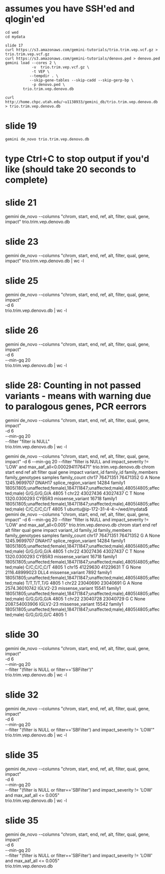 # assumes you have SSH'ed and qlogin'ed
```
cd wed
cd mydata

slide 17
curl https://s3.amazonaws.com/gemini-tutorials/trio.trim.vep.vcf.gz > trio.trim.vep.vcf.gz
curl https://s3.amazonaws.com/gemini-tutorials/denovo.ped > denovo.ped
gemini load --cores 2 \
            -v  trio.trim.vep.vcf.gz \
            -t VEP \
           --tempdir . \
           --skip-gene-tables --skip-cadd --skip-gerp-bp \
            -p denovo.ped \
        trio.trim.vep.denovo.db

curl http://home.chpc.utah.edu/~u1138933/gemini_db/trio.trim.vep.denovo.db > trio.trim.vep.denovo.db
```

# slide 19
```
gemini de_novo trio.trim.vep.denovo.db
```

# type Ctrl+C to stop output if you'd like (should take 20 seconds to complete)

# slide 21
gemini de_novo --columns "chrom, start, end, ref, alt, filter, qual, gene, impact" trio.trim.vep.denovo.db

# slide 23
gemini de_novo --columns "chrom, start, end, ref, alt, filter, qual, gene, impact" trio.trim.vep.denovo.db | wc -l

# slide 25
gemini de_novo --columns "chrom, start, end, ref, alt, filter, qual, gene, impact" \
-d 6 \
trio.trim.vep.denovo.db | wc -l

# slide 26
gemini de_novo --columns "chrom, start, end, ref, alt, filter, qual, gene, impact" \
-d 6 \
--min-gq 20 \
trio.trim.vep.denovo.db | wc -l

# slide 28: Counting in not passed variants - means with warning due to paralogous genes, PCR eerrors
gemini de_novo --columns "chrom, start, end, ref, alt, filter, qual, gene, impact" \
-d 6 \
--min-gq 20 \
--filter "filter is NULL" \
trio.trim.vep.denovo.db | wc -l


gemini de_novo --columns "chrom, start, end, ref, alt, filter, qual, gene, impact" -d 6 --min-gq 20  --filter "filter is NULL and impact_severity != 'LOW' and max_aaf_all<0.0002941176471" trio.trim.vep.denovo.db
chrom	start	end	ref	alt	filter	qual	gene	impact	variant_id	family_id	family_members	family_genotypes	samples	family_count
chr17	76471351	76471352	G	A	None	1245.9699707	DNAH17	splice_region_variant	14284	family1	1805(1805;unaffected;female),1847(1847;unaffected;male),4805(4805;affected;male)	G/G,G/G,G/A	4805	1
chr22	43027436	43027437	C	T	None	1320.0300293	CYB5R3	missense_variant	16718	family1	1805(1805;unaffected;female),1847(1847;unaffected;male),4805(4805;affected;male)	C/C,C/C,C/T	4805	1
ubuntu@ip-172-31-4-4:~/wed/mydata$ gemini de_novo --columns "chrom, start, end, ref, alt, filter, qual, gene, impact" -d 6 --min-gq 20  --filter "filter is NULL and impact_severity != 'LOW' and max_aaf_all<0.005" trio.trim.vep.denovo.db
chrom	start	end	ref	alt	filter	qual	gene	impact	variant_id	family_id	family_members	family_genotypes	samples	family_count
chr17	76471351	76471352	G	A	None	1245.9699707	DNAH17	splice_region_variant	14284	family1	1805(1805;unaffected;female),1847(1847;unaffected;male),4805(4805;affected;male)	G/G,G/G,G/A	4805	1
chr22	43027436	43027437	C	T	None	1320.0300293	CYB5R3	missense_variant	16718	family1	1805(1805;unaffected;female),1847(1847;unaffected;male),4805(4805;affected;male)	C/C,C/C,C/T	4805	1
chr15	41229630	41229631	T	G	None	2116.48999023	DLL4	missense_variant	7892	family1	1805(1805;unaffected;female),1847(1847;unaffected;male),4805(4805;affected;male)	T/T,T/T,T/G	4805	1
chr22	23040690	23040691	G	A	None	2574.36010742	IGLV2-23	missense_variant	15541	family1	1805(1805;unaffected;female),1847(1847;unaffected;male),4805(4805;affected;male)	G/G,G/G,G/A	4805	1
chr22	23040728	23040729	G	C	None	2087.54003906	IGLV2-23	missense_variant	15542	family1	1805(1805;unaffected;female),1847(1847;unaffected;male),4805(4805;affected;male)	G/G,G/G,G/C	4805	1

# slide 30
gemini de_novo --columns "chrom, start, end, ref, alt, filter, qual, gene, impact" \
-d 6 \
--min-gq 20 \
--filter "(filter is NULL or filter=='SBFilter')" \
trio.trim.vep.denovo.db | wc -l

# slide 32
gemini de_novo --columns "chrom, start, end, ref, alt, filter, qual, gene, impact" \
-d 6 \
--min-gq 20 \
--filter "(filter is NULL or filter=='SBFilter') and impact_severity != 'LOW'" \
trio.trim.vep.denovo.db | wc -l

# slide 35
gemini de_novo --columns "chrom, start, end, ref, alt, filter, qual, gene, impact" \
-d 6 \
--min-gq 20 \
--filter "(filter is NULL or filter=='SBFilter') and impact_severity != 'LOW' and max_aaf_all <= 0.005" \
trio.trim.vep.denovo.db | wc -l

# slide 35
gemini de_novo --columns "chrom, start, end, ref, alt, filter, qual, gene, impact" \
-d 6 \
--min-gq 20 \
--filter "(filter is NULL or filter=='SBFilter') and impact_severity != 'LOW' and max_aaf_all <= 0.005" \
trio.trim.vep.denovo.db
